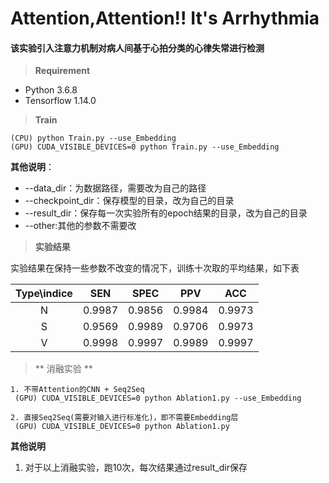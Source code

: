 # Attention,Attention!! It's Arrhythmia
#### 该实验引入注意力机制对病人间基于心拍分类的心律失常进行检测


> __Requirement__
* Python 3.6.8
* Tensorflow 1.14.0

> __Train__

    (CPU) python Train.py --use_Embedding
    (GPU) CUDA_VISIBLE_DEVICES=0 python Train.py --use_Embedding
**其他说明**：
- --data_dir：为数据路径，需要改为自己的路径
- --checkpoint_dir：保存模型的目录，改为自己的目录
- --result_dir：保存每一次实验所有的epoch结果的目录，改为自己的目录
- --other:其他的参数不需要改
> **实验结果**

实验结果在保持一些参数不改变的情况下，训练十次取的平均结果，如下表

| Type\indice | SEN | SPEC | PPV | ACC |
| :----: | :----: | :----: | :----: | :----:|
| N |0.9987|0.9856|0.9984|0.9973|
| S |0.9569|0.9989|0.9706|0.9973|
| V |0.9998|0.9997|0.9989|0.9997|
> ** 消融实验 **

    1. 不带Attention的CNN + Seq2Seq
     (GPU) CUDA_VISIBLE_DEVICES=0 python Ablation1.py --use_Embedding

    2. 直接Seq2Seq(需要对输入进行标准化)，即不需要Embedding层
     (GPU) CUDA_VISIBLE_DEVICES=0 python Ablation1.py
**其他说明**
1. 对于以上消融实验，跑10次，每次结果通过result_dir保存